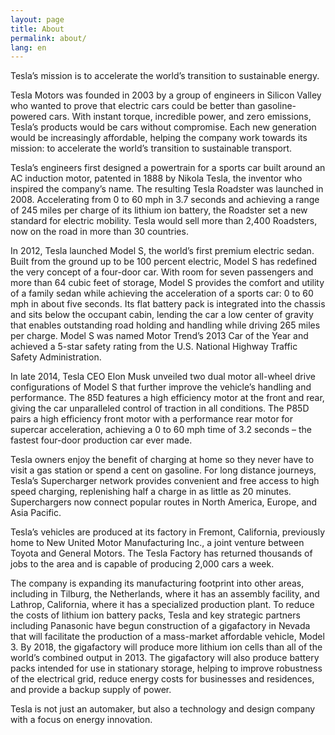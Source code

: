 ```yaml
---
layout: page
title: About
permalink: about/
lang: en
---
```


Tesla’s mission is to accelerate the world’s transition to sustainable energy.

Tesla Motors was founded in 2003 by a group of engineers in Silicon Valley who wanted to prove that electric cars could be better than gasoline-powered cars. With instant torque, incredible power, and zero emissions, Tesla’s products would be cars without compromise. Each new generation would be increasingly affordable, helping the company work towards its mission: to accelerate the world’s transition to sustainable transport.

Tesla’s engineers first designed a powertrain for a sports car built around an AC induction motor, patented in 1888 by Nikola Tesla, the inventor who inspired the company’s name. The resulting Tesla Roadster was launched in 2008. Accelerating from 0 to 60 mph in 3.7 seconds and achieving a range of 245 miles per charge of its lithium ion battery, the Roadster set a new standard for electric mobility. Tesla would sell more than 2,400 Roadsters, now on the road in more than 30 countries.

In 2012, Tesla launched Model S, the world’s first premium electric sedan. Built from the ground up to be 100 percent electric, Model S has redefined the very concept of a four-door car. With room for seven passengers and more than 64 cubic feet of storage, Model S provides the comfort and utility of a family sedan while achieving the acceleration of a sports car: 0 to 60 mph in about five seconds. Its flat battery pack is integrated into the chassis and sits below the occupant cabin, lending the car a low center of gravity that enables outstanding road holding and handling while driving 265 miles per charge. Model S was named Motor Trend’s 2013 Car of the Year and achieved a 5-star safety rating from the U.S. National Highway Traffic Safety Administration.

In late 2014, Tesla CEO Elon Musk unveiled two dual motor all-wheel drive configurations of Model S that further improve the vehicle’s handling and performance. The 85D features a high efficiency motor at the front and rear, giving the car unparalleled control of traction in all conditions. The P85D pairs a high efficiency front motor with a performance rear motor for supercar acceleration, achieving a 0 to 60 mph time of 3.2 seconds – the fastest four-door production car ever made.

Tesla owners enjoy the benefit of charging at home so they never have to visit a gas station or spend a cent on gasoline. For long distance journeys, Tesla’s Supercharger network provides convenient and free access to high speed charging, replenishing half a charge in as little as 20 minutes. Superchargers now connect popular routes in North America, Europe, and Asia Pacific.

Tesla’s vehicles are produced at its factory in Fremont, California, previously home to New United Motor Manufacturing Inc., a joint venture between Toyota and General Motors. The Tesla Factory has returned thousands of jobs to the area and is capable of producing 2,000 cars a week.

The company is expanding its manufacturing footprint into other areas, including in Tilburg, the Netherlands, where it has an assembly facility, and Lathrop, California, where it has a specialized production plant. To reduce the costs of lithium ion battery packs, Tesla and key strategic partners including Panasonic have begun construction of a gigafactory in Nevada that will facilitate the production of a mass-market affordable vehicle, Model 3. By 2018, the gigafactory will produce more lithium ion cells than all of the world’s combined output in 2013. The gigafactory will also produce battery packs intended for use in stationary storage, helping to improve robustness of the electrical grid, reduce energy costs for businesses and residences, and provide a backup supply of power.

Tesla is not just an automaker, but also a technology and design company with a focus on energy innovation.
